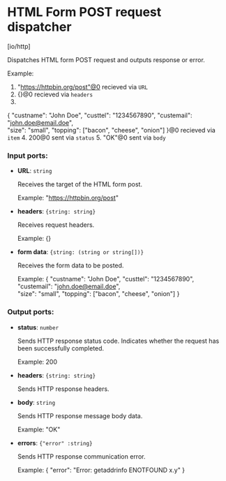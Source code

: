 # HTML Form POST request dispatcher

[io/http]

Dispatches HTML form POST request and outputs response or error.

Example: 
1. "https://httpbin.org/post"@0 recieved via `URL` 
2.  {}@0 recieved via `headers` 
3. 
{
  "custname": "John Doe",
  "custtel": "1234567890", 
  "custemail": "john.doe@email.doe",  
  "size": "small",
  "topping": ["bacon", "cheese", "onion"]
}@0 recieved via `item` 
4. 200@0 sent via `status`
5. "OK"@0 sent via `body`

### Input ports:

* __URL__: `string`

    Receives the target of the HTML form post.
    
    Example:
    "https://httpbin.org/post"


* __headers__: `{string: string}`

    Receives request headers. 
    
    Example:
    {}


* __form data__: `{string: (string or string[])}`

    Receives the form data to be posted.
    
    Example:
    {
      "custname": "John Doe",
      "custtel": "1234567890", 
      "custemail": "john.doe@email.doe",  
    "size": "small",
    "topping": ["bacon", "cheese", "onion"]
    }

### Output ports:

* __status__: `number`

    Sends HTTP response status code. Indicates whether the request has been  successfully completed.
    
    Example:
    200


* __headers__: `{string: string}`

    Sends HTTP response headers.


* __body__: `string`

    Sends HTTP response message body data.
    
    Example:
    "OK"


* __errors__: `{"error" :string}`

    Sends HTTP response communication error.
    
    
    Example:
    {
      "error": "Error: getaddrinfo ENOTFOUND x.y"
    } 

